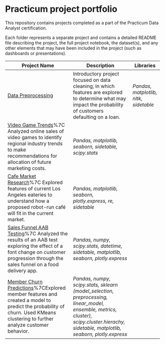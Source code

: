 # Practicum project portfolio

This repository contains projects completed as a part of the Practicum Data Analyst certification.

Each folder represents a separate project and contains a detailed README file describing the project, the full project notebook, the dataset(s), and any other elements that may have been included in the project (such as dashboards or presentations).


| Project Name | Description | Libraries |
|---|---|---|
|[Data Preprocessing](https://github.com/shirarua/practicum-projects/tree/main/preprocessing-project) | Introductory project focused on data cleaning, in which features are explored to determine what may impact the probability of customers defaulting on a loan.| *Pandas, matplotlib, nltk, sidetable*|
|[Video Game Trends](https://github.com/shirarua/practicum-projects/tree/main/videogame_sales_trends)%7C Analyzed online sales of video games to identify regional industry trends to make recommendations for allocation of future marketing costs.| *Pandas, matplotlib, seaborn, sidetable, scipy.stats*|
|[Cafe Market Research](https://github.com/shirarua/practicum-projects/tree/main/market_research)%7C Explored features of current Los Angeles eateries to understand how a proposed robot-run café will fit in the current market. |*Pandas, matplotlib, seaborn, plotly.express, re, sidetable*|
|[Sales Funnel AAB Testing](https://github.com/shirarua/practicum-projects/tree/main/sales_funnel_AAB)%7C Analyzed the results of an AAB test exploring the effect of a font change on customer progression through the sales funnel on a food delivery app. |*Pandas, numpy, scipy.stats, datetime, sidetable, matplotlib, seaborn, plotly.express*|
|[Member Churn Predictions](https://github.com/shirarua/practicum-projects/tree/main/churn_predictions)%7CExplored member features and created a model to predict the probability of churn. Used KMeans clustering to further analyze customer behavior. |*Pandas, numpy, scipy.stats, sklearn (model_selection, preprocessing, linear_model, ensemble, metrics, cluster), scipy.cluster.hierachy, sidetable, matplotlib, seaborn, plotly.express*|
